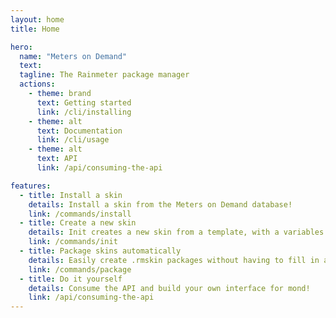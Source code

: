 ```yaml
---
layout: home
title: Home

hero:
  name: "Meters on Demand"
  text: 
  tagline: The Rainmeter package manager
  actions:
    - theme: brand
      text: Getting started
      link: /cli/installing
    - theme: alt
      text: Documentation
      link: /cli/usage
    - theme: alt
      text: API
      link: /api/consuming-the-api

features:
  - title: Install a skin
    details: Install a skin from the Meters on Demand database!
    link: /commands/install
  - title: Create a new skin
    details: Init creates a new skin from a template, with a variables file and mond.inc included!
    link: /commands/init
  - title: Package skins automatically
    details: Easily create .rmskin packages without having to fill in and click through the skin packager!
    link: /commands/package
  - title: Do it yourself
    details: Consume the API and build your own interface for mond!
    link: /api/consuming-the-api
---
```

